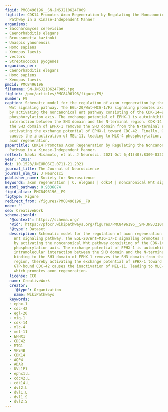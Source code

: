 ```yaml
---
figid: PMC8496196__SN-JNSJ210624F009
figtitle: CDK14 Promotes Axon Regeneration by Regulating the Noncanonical Wnt Signaling
  Pathway in a Kinase-Independent Manner
organisms:
- Saccharomyces cerevisiae
- Caenorhabditis elegans
- Broussonetia kazinoki
- Unaspis yanonensis
- Homo sapiens
- Xenopus laevis
- vectors
- Streptococcus pyogenes
organisms_ner:
- Caenorhabditis elegans
- Homo sapiens
- Xenopus laevis
pmcid: PMC8496196
filename: SN-JNSJ210624F009.jpg
figlink: /pmc/articles/PMC8496196/figure/F9/
number: F9
caption: Schematic model for the regulation of axon regeneration by the noncanonical
  Wnt signaling pathway. The EGL-20/Wnt–MIG-1/Fz signaling promotes axon regeneration
  by activating the noncanonical Wnt pathway consisting of the CDK-14–EPHX-1–CDC-42–MLC-4
  phosphorylation axis. The exchange potential of EPHX-1 is autoinhibited by an intramolecular
  interaction between the SH3 domain and the N-terminal region. CDK-14 binding to
  the SH3 domain of EPHX-1 removes the SH3 domain from the N-terminal region, thereby
  activating the exchange potential of EPHX-1 toward CDC-42. Finally, GTP-bound CDC-42
  causes the inactivation of MEL-11, leading to MLC-4 phosphorylation, which promotes
  axon regeneration.
papertitle: CDK14 Promotes Axon Regeneration by Regulating the Noncanonical Wnt Signaling
  Pathway in a Kinase-Independent Manner.
reftext: Naoki Hisamoto, et al. J Neurosci. 2021 Oct 6;41(40):8309-8320.
year: '2021'
doi: 10.1523/JNEUROSCI.0711-21.2021
journal_title: The Journal of Neuroscience
journal_nlm_ta: J Neurosci
publisher_name: Society for Neuroscience
keywords: axon regeneration | C. elegans | cdk14 | noncanonical Wnt signaling pathway
automl_pathway: 0.9336874
figid_alias: PMC8496196__F9
figtype: Figure
redirect_from: /figures/PMC8496196__F9
ndex: ''
seo: CreativeWork
schema-jsonld:
  '@context': https://schema.org/
  '@id': https://pfocr.wikipathways.org/figures/PMC8496196__SN-JNSJ210624F009.html
  '@type': Dataset
  description: Schematic model for the regulation of axon regeneration by the noncanonical
    Wnt signaling pathway. The EGL-20/Wnt–MIG-1/Fz signaling promotes axon regeneration
    by activating the noncanonical Wnt pathway consisting of the CDK-14–EPHX-1–CDC-42–MLC-4
    phosphorylation axis. The exchange potential of EPHX-1 is autoinhibited by an
    intramolecular interaction between the SH3 domain and the N-terminal region. CDK-14
    binding to the SH3 domain of EPHX-1 removes the SH3 domain from the N-terminal
    region, thereby activating the exchange potential of EPHX-1 toward CDC-42. Finally,
    GTP-bound CDC-42 causes the inactivation of MEL-11, leading to MLC-4 phosphorylation,
    which promotes axon regeneration.
  license: CC0
  name: CreativeWork
  creator:
    '@type': Organization
    name: WikiPathways
  keywords:
  - ephx-1
  - cdc-42
  - egl-20
  - mig-1
  - cdk-14
  - mlc-4
  - mel-11
  - EPHX1
  - CDC42
  - MTG1
  - VPS4B
  - CDK14
  - AQP4
  - ADAR
  - DVL1P1
  - ephx1.L
  - cdc42.L
  - cdk14.L
  - dvl2.L
  - dvl1.L
  - dvl1.S
  - dvl2.S
---
```

